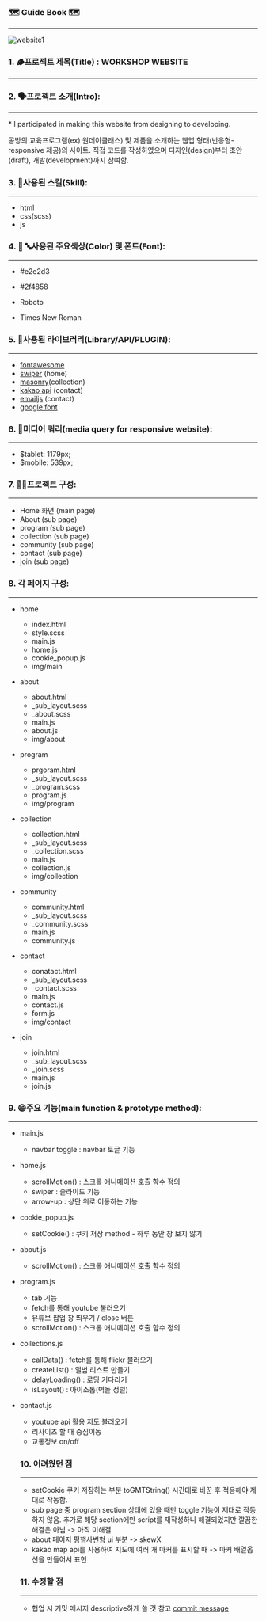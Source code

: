 ### 🗺️ Guide Book 🗺️
---
![website1](https://user-images.githubusercontent.com/88700967/152277402-fb2d94bd-0855-48bf-b3c9-07b20332431d.png)

### 1. 🪵프로젝트 제목(Title) : WORKSHOP WEBSITE
---
### 2. 🗣️프로젝트 소개(Intro): 
---
\* I participated in making this website from designing to developing.

공방의 교육프로그램(ex) 원데이클래스) 및 제품을 소개하는 웹앱 형태(반응형-responsive 제공)의 사이트. 직접 코드를 작성하였으며 디자인(design)부터 초안(draft), 개발(development)까지 참여함.

### 3. 👷‍사용된 스킬(Skill): 
---
- html 
- css(scss)
- js 

### 4. 🌈 🔤사용된 주요색상(Color) 및 폰트(Font): 
---
- #e2e2d3 
- #2f4858

- Roboto 
- Times New Roman

### 5. 📖사용된 라이브러리(Library/API/PLUGIN): 
---
- [fontawesome](https://fontawesome.com/v5.15/icons?d=gallery&p=2&q=building)
- [swiper](https://swiperjs.com/) (home)
- [masonry](https://masonry.desandro.com/)(collection)
- [kakao api](https://masonry.desandro.com/) (contact)
- [emailjs](https://www.emailjs.com/) (contact)
- [google font](https://fonts.google.com/)

### 6. 🔢미디어 쿼리(media query for responsive website): 
---
- $tablet: 1179px;
- $mobile: 539px;

### 7. 🧑‍🏫프로젝트 구성:
---

- Home 화면 (main page)
- About (sub page)
- program (sub page)
- collection (sub page)
- community (sub page)
- contact (sub page)
- join (sub page)

### 8. 각 페이지 구성:
---
- home

  - index.html
  - style.scss
  - main.js
  - home.js
  - cookie_popup.js
  - img/main

- about

  - about.html
  - \_sub_layout.scss
  - \_about.scss
  - main.js
  - about.js
  - img/about

- program

  - prgoram.html
  - \_sub_layout.scss
  - \_program.scss
  - program.js
  - img/program

- collection

  - collection.html
  - \_sub_layout.scss
  - \_collection.scss
  - main.js
  - collection.js
  - img/collection

- community

  - community.html
  - \_sub_layout.scss
  - \_community.scss
  - main.js
  - community.js

- contact

  - conatact.html
  - \_sub_layout.scss
  - \_contact.scss
  - main.js
  - contact.js
  - form.js
  - img/contact

- join

  - join.html
  - \_sub_layout.scss
  - \_join.scss
  - main.js
  - join.js

### 9. 😄주요 기능(main function & prototype method): 
---
- main.js

  - navbar toggle : navbar 토글 기능

- home.js

  - scrollMotion() : 스크롤 애니메이션 호출 함수 정의
  - swiper : 슬라이드 기능
  - arrow-up : 상단 위로 이동하는 기능

- cookie_popup.js

  - setCookie() : 쿠키 저장 method - 하루 동안 창 보지 않기

- about.js

  - scrollMotion() : 스크롤 애니메이션 호출 함수 정의

- program.js

  - tab 기능
  - fetch를 통해 youtube 불러오기
  - 유튜브 팝업 창 띄우기 / close 버튼
  - scrollMotion() : 스크롤 애니메이션 호출 함수 정의

- collections.js

  - callData() : fetch를 통해 flickr 불러오기
  - createList() : 앨범 리스트 만들기
  - delayLoading() : 로딩 기다리기
  - isLayout() : 아이소톱(벽돌 정렬)

- contact.js
  - youtube api 활용 지도 불러오기
  - 리사이즈 할 때 중심이동
  - 교통정보 on/off
  
  
  ### 10. 어려웠던 점
  
  ---
  - setCookie 쿠키 저장하는 부분 toGMTString() 시간대로 바꾼 후 적용해야 제대로 작동함.
  - sub page 중 program section 상태에 있을 때만 toggle 기능이 제대로 작동하지 않음. 추가로 해당 section에만 script를 재작성하니
   해결되었지만 깔끔한 해결은 아님 -> 아직 미해결
  - about 페이지 평행사변형 ui 부분 -> skewX 
  - kakao map api를 사용하여 지도에 여러 개 마커를 표시할 때 -> 마커 배열옵션을 만들어서 표현
   
  ### 11. 수정할 점
  ---
  
  - 협업 시 커밋 메시지 descriptive하게 쓸 것 참고 [commit message](https://chiamakaikeanyi.dev/how-to-write-good-git-commit-messages/)
